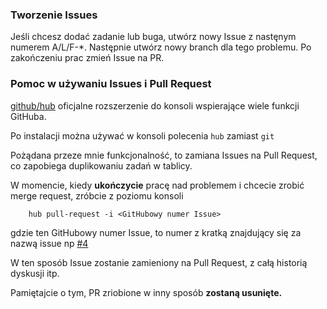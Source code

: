 ### Tworzenie Issues
Jeśli chcesz dodać zadanie lub buga, utwórz nowy Issue z nastęnym numerem A/L/F-*. Następnie utwórz nowy branch dla tego problemu. Po zakończeniu prac zmień Issue na PR.

### Pomoc w używaniu Issues i Pull Request
[github/hub](https://github.com/github/hub)
oficjalne rozszerzenie do konsoli wspierające wiele funkcji GitHuba.

Po instalacji można używać w konsoli polecenia `hub` zamiast `git`

Pożądana przeze mnie funkcjonalność, to zamiana Issues na Pull Request, co zapobiega duplikowaniu zadań w tablicy.

W momencie, kiedy **ukończycie** pracę nad problemem i chcecie zrobić merge request, zróbcie z poziomu konsoli

        hub pull-request -i <GitHubowy numer Issue>

gdzie ten GitHubowy numer Issue, to numer z kratką znajdujący się za nazwą issue np [#4](#4)

W ten sposób Issue zostanie zamieniony na Pull Request, z całą historią dyskusji itp.

Pamiętajcie o tym, PR zriobione w inny sposób **zostaną usunięte.**
